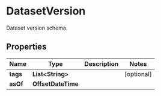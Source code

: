 

# DatasetVersion

Dataset version schema.

## Properties

| Name | Type | Description | Notes |
|------------ | ------------- | ------------- | -------------|
|**tags** | **List&lt;String&gt;** |  |  [optional] |
|**asOf** | **OffsetDateTime** |  |  |



